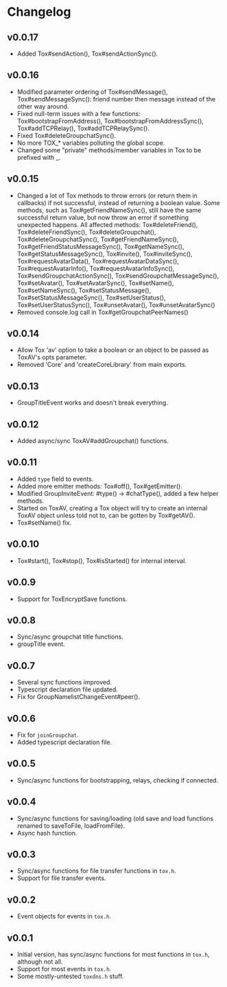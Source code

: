 Changelog
=========

v0.0.17
-------
- Added Tox#sendAction(), Tox#sendActionSync().

v0.0.16
-------
- Modified parameter ordering of Tox#sendMessage(), Tox#sendMessageSync(): friend number then
  message instead of the other way around.
- Fixed null-term issues with a few functions: Tox#bootstrapFromAddress(),
  Tox#bootstrapFromAddressSync(), Tox#addTCPRelay(), Tox#addTCPRelaySync().
- Fixed Tox#deleteGroupchatSync().
- No more TOX_* variables polluting the global scope.
- Changed some "private" methods/member variables in Tox to be prefixed with _.

v0.0.15
-------
- Changed a lot of Tox methods to throw errors (or return them in callbacks) if
  not successful, instead of returning a boolean value. Some methods, such as
  Tox#getFriendNameSync(), still have the same successful return value, but now
  throw an error if something unexpected happens. All affected methods:
  Tox#deleteFriend(), Tox#deleteFriendSync(), Tox#deleteGroupchat(), Tox#deleteGroupchatSync(),
  Tox#getFriendNameSync(), Tox#getFriendStatusMessageSync(), Tox#getNameSync(),
  Tox#getStatusMessageSync(), Tox#invite(), Tox#inviteSync(), Tox#requestAvatarData(),
  Tox#requestAvatarDataSync(), Tox#requestAvatarInfo(), Tox#requestAvatarInfoSync(),
  Tox#sendGroupchatActionSync(), Tox#sendGroupchatMessageSync(), Tox#setAvatar(),
  Tox#setAvatarSync(), Tox#setName(), Tox#setNameSync(), Tox#setStatusMessage(),
  Tox#setStatusMessageSync(), Tox#setUserStatus(), Tox#setUserStatusSync(), Tox#unsetAvatar(),
  Tox#unsetAvatarSync()
- Removed console.log call in Tox#getGroupchatPeerNames()

v0.0.14
-------
- Allow Tox 'av' option to take a boolean or an object to be passed as ToxAV's
  opts parameter.
- Removed 'Core' and 'createCoreLibrary' from main exports.

v0.0.13
-------
- GroupTitleEvent works and doesn't break everything.

v0.0.12
-------
- Added async/sync ToxAV#addGroupchat() functions.

v0.0.11
-------
- Added `type` field to events.
- Added more emitter methods: Tox#off(), Tox#getEmitter().
- Modified GroupInviteEvent: #type() -> #chatType(), added a few helper methods.
- Started on ToxAV, creating a Tox object will try to create an internal ToxAV
  object unless told not to, can be gotten by Tox#getAV().
- Tox#setName() fix.

v0.0.10
-------
- Tox#start(), Tox#stop(), Tox#isStarted() for internal interval.

v0.0.9
------
- Support for ToxEncryptSave functions.

v0.0.8
------
- Sync/async groupchat title functions.
- groupTitle event.

v0.0.7
------
- Several sync functions improved.
- Typescript declaration file updated.
- Fix for GroupNamelistChangeEvent#peer().

v0.0.6
------
- Fix for `joinGroupchat`.
- Added typescript declaration file.

v0.0.5
------
- Sync/async functions for bootstrapping, relays, checking if connected.

v0.0.4
------
- Sync/async functions for saving/loading (old save and load functions renamed to saveToFile, loadFromFile).
- Async hash function.

v0.0.3
------
- Sync/async functions for file transfer functions in `tox.h`.
- Support for file transfer events.

v0.0.2
------
- Event objects for events in `tox.h`.

v0.0.1
------
- Initial version, has sync/async functions for most functions in `tox.h`,
  although not all.
- Support for most events in `tox.h`.
- Some mostly-untested `toxdns.h` stuff.

